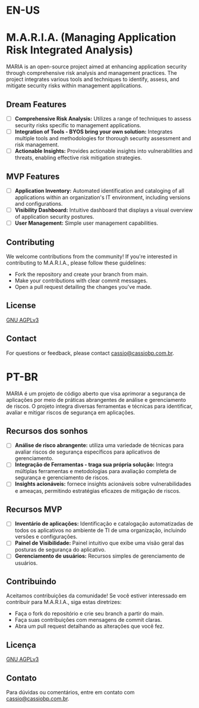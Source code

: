# EN-US

# M.A.R.I.A. (Managing Application Risk Integrated Analysis)

MARIA is an open-source project aimed at enhancing application security through comprehensive risk analysis and management practices. The project integrates various tools and techniques to identify, assess, and mitigate security risks within management applications.

## Dream Features

- [ ] **Comprehensive Risk Analysis:** Utilizes a range of techniques to assess security risks specific to management applications.
- [ ] **Integration of Tools - BYOS bring your own solution:** Integrates multiple tools and methodologies for thorough security assessment and risk management.
- [ ] **Actionable Insights:** Provides actionable insights into vulnerabilities and threats, enabling effective risk mitigation strategies.

## MVP Features

- [ ] **Application Inventory:** Automated identification and cataloging of all applications within an organization's IT environment, including versions and configurations.
- [ ] **Visibility Dashboard:** Intuitive dashboard that displays a visual overview of application security postures.
- [ ] **User Management:** Simple user management capabilities.

## Contributing
We welcome contributions from the community! If you're interested in contributing to M.A.R.I.A., please follow these guidelines:

- Fork the repository and create your branch from main.
- Make your contributions with clear commit messages.
- Open a pull request detailing the changes you've made.

## License
[GNU AGPLv3](LICENSE)

## Contact
For questions or feedback, please contact [cassio@cassiobp.com.br](mailto:cassio@cassiobp.com.br).

# PT-BR

MARIA é um projeto de código aberto que visa aprimorar a segurança de aplicações por meio de práticas abrangentes de análise e gerenciamento de riscos. O projeto integra diversas ferramentas e técnicas para identificar, avaliar e mitigar riscos de segurança em aplicações.

## Recursos dos sonhos

- [ ] **Análise de risco abrangente:** utiliza uma variedade de técnicas para avaliar riscos de segurança específicos para aplicativos de gerenciamento.
- [ ] **Integração de Ferramentas - traga sua própria solução:** Integra múltiplas ferramentas e metodologias para avaliação completa de segurança e gerenciamento de riscos.
- [ ] **Insights acionáveis:** fornece insights acionáveis ​​sobre vulnerabilidades e ameaças, permitindo estratégias eficazes de mitigação de riscos.

## Recursos MVP

- [ ] **Inventário de aplicações:** Identificação e catalogação automatizadas de todos os aplicativos no ambiente de TI de uma organização, incluindo versões e configurações.
- [ ] **Painel de Visibilidade:** Painel intuitivo que exibe uma visão geral das posturas de segurança do aplicativo.
- [ ] **Gerenciamento de usuários:** Recursos simples de gerenciamento de usuários.

## Contribuindo
Aceitamos contribuições da comunidade! Se você estiver interessado em contribuir para M.A.R.I.A., siga estas diretrizes:

- Faça o fork do repositório e crie seu branch a partir do main.
- Faça suas contribuições com mensagens de commit claras.
- Abra um pull request detalhando as alterações que você fez.

## Licença
[GNU AGPLv3](LICENÇA)

## Contato
Para dúvidas ou comentários, entre em contato com [cassio@cassiobp.com.br](mailto:cassio@cassiobp.com.br).
